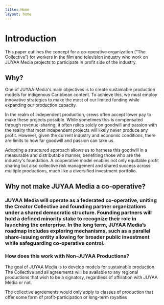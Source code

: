 ```yaml
---
title: Home
layout: home
---
```


# Introduction

This paper outlines the concept for a co-operative organization (“The Collective”) for workers in the film and television industry who work on JUYAA Media projects to participate in profit side of the industry.

## Why?

One of JUYAA Media's main objectives is to create sustainable production models for indigenous Caribbean content. To achieve this, we must employ innovative strategies to make the most of our limited funding while expanding our production capacity.

In the realm of independent production, crews often accept lower pay to make these projects possible. While sometimes this is compensated through revenue-sharing, it often relies solely on goodwill and passion with the reality that most independent projects will likely never produce any profit. However, given the current industry and economic conditions, there are limits to how far goodwill and passion can take us.

Adopting a structured approach allows us to harness this goodwill in a measurable and distributable manner, benefiting those who are the industry's foundation. A cooperative model enables not only equitable profit sharing but also collective risk management and shared success across multiple productions, much like a diversified investment portfolio.

## Why not make JUYAA Media a co-operative?

### JUYAA Media will operate as a federated co‑operative, uniting the Creator Collective and founding partner organizations under a shared democratic structure. Founding partners will hold a defined minority stake to recognize their role in launching the enterprise. In the long term, JUYAA Media’s roadmap includes exploring mechanisms, such as a parallel share‑issuing entity allowing for broader public investment while safeguarding co‑operative control.

### How does this work with Non-JUYAA Productions?

The goal of JUYAA Media is to develop models for sustainable production. The Collective and all agreements will be available to any regional productions that wish to be a signatory, regardless of affiliation with JUYAA Media or not.  
  
The collective agreements would only apply to classes of production that offer some form of profit-participation or long-term royalties

